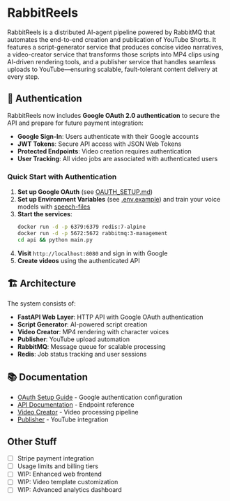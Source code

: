 # RabbitReels

RabbitReels is a distributed AI-agent pipeline powered by RabbitMQ that automates the end-to-end creation and publication of YouTube Shorts. It features a script-generator service that produces concise video narratives, a video-creator service that transforms those scripts into MP4 clips using AI-driven rendering tools, and a publisher service that handles seamless uploads to YouTube—ensuring scalable, fault-tolerant content delivery at every step.

## 🔐 Authentication

RabbitReels now includes **Google OAuth 2.0 authentication** to secure the API and prepare for future payment integration:

- **Google Sign-In**: Users authenticate with their Google accounts
- **JWT Tokens**: Secure API access with JSON Web Tokens
- **Protected Endpoints**: Video creation requires authentication
- **User Tracking**: All video jobs are associated with authenticated users

### Quick Start with Authentication

1. **Set up Google OAuth** (see [OAUTH_SETUP.md](./OAUTH_SETUP.md))
2. **Set up Environment Variables** (see [.env.example](./.env.example)) and train your voice models with [speech-files](speech-files)
3. **Start the services**:
   ```bash
   docker run -d -p 6379:6379 redis:7-alpine
   docker run -d -p 5672:5672 rabbitmq:3-management
   cd api && python main.py
   ```
4. **Visit** `http://localhost:8080` and sign in with Google
5. **Create videos** using the authenticated API

## 🏗️ Architecture

The system consists of:

- **FastAPI Web Layer**: HTTP API with Google OAuth authentication
- **Script Generator**: AI-powered script creation
- **Video Creator**: MP4 rendering with character voices
- **Publisher**: YouTube upload automation
- **RabbitMQ**: Message queue for scalable processing
- **Redis**: Job status tracking and user sessions

## 📚 Documentation

- [OAuth Setup Guide](./OAUTH_SETUP.md) - Google authentication configuration
- [API Documentation](./api/README.md) - Endpoint reference
- [Video Creator](./video-creator/README.md) - Video processing pipeline
- [Publisher](./publisher/README.md) - YouTube integration

## Other Stuff

- [ ] Stripe payment integration
- [ ] Usage limits and billing tiers  
- [ ] WIP: Enhanced web frontend
- [ ] WIP: Video template customization
- [ ] WIP: Advanced analytics dashboard